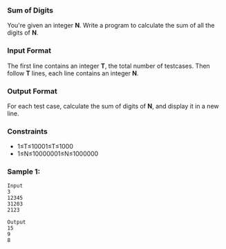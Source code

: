### Sum of Digits

You're given an integer **N**. Write a program to calculate the sum of all the digits of **N**.

### Input Format

The first line contains an integer **T**, the total number of testcases. Then follow **T** lines, each line contains an integer **N**.

### Output Format

For each test case, calculate the sum of digits of **N**, and display it in a new line.

### Constraints

-   1≤T≤10001≤T≤1000
-   1≤N≤10000001≤N≤1000000

### Sample 1:

```
Input
3
12345
31203
2123
```

```
Output
15
9
8
```
